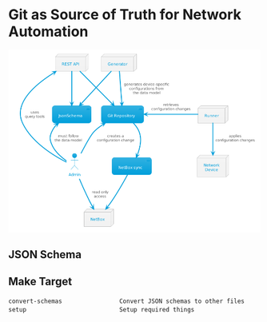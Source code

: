 # Git as Source of Truth for Network Automation

![structure](out/docs/structure/name%20Git%20as%20Source%20of%20Truth.png)

## JSON Schema

## Make Target

```bash
convert-schemas                Convert JSON schemas to other files
setup                          Setup required things
```
